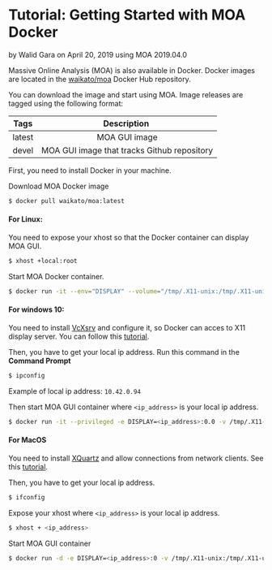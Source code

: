 # Tutorial: Getting Started with MOA Docker
by Walid Gara on April 20, 2019 using MOA 2019.04.0



Massive Online Analysis (MOA) is also available in Docker. Docker images are located in the [waikato/moa](https://hub.docker.com/r/waikato/moa) Docker Hub repository.

You can download the image and start using MOA. Image releases are tagged using the following format:

|Tags| Description |
|:---:|:---:|
|latest	| MOA GUI image|
|devel|MOA GUI image that tracks Github repository |

First, you need to install Docker in your machine.



Download MOA Docker image

```bash
$ docker pull waikato/moa:latest
```


#### For Linux:

You need to expose your xhost so that the Docker container can display MOA GUI.
```bash
$ xhost +local:root
```
Start MOA Docker container.

```bash
$ docker run -it --env="DISPLAY" --volume="/tmp/.X11-unix:/tmp/.X11-unix:rw" waikato/moa:latest
```



#### For windows 10:

You need to install [VcXsrv](https://sourceforge.net/projects/vcxsrv/) and configure it, so Docker can acces to X11 display server. You can follow this [tutorial](https://dev.to/darksmile92/run-gui-app-in-linux-docker-container-on-windows-host-4kde).

Then, you have to get your local ip address. Run this command in the **Command Prompt**

```bash
$ ipconfig
```
Example of local ip address: `10.42.0.94`


Then start MOA GUI container where `<ip_address>` is your local ip address.

```bash
$ docker run -it --privileged -e DISPLAY=<ip_address>:0.0 -v /tmp/.X11-unix:/tmp/.X11-unix waikato/moa:latest
```



#### For MacOS

You need to install [XQuartz](https://www.xquartz.org/) and allow connections from network clients. See this [tutorial](https://sourabhbajaj.com/blog/2017/02/07/gui-applications-docker-mac/#install-xquartz).

Then, you have to get your local ip address.
```bash
$ ifconfig
```

Expose your xhost where `<ip_address>` is your local ip address.

```bash
$ xhost + <ip_address>
```

Start MOA GUI container

```bash
$ docker run -d -e DISPLAY=<ip_address>:0 -v /tmp/.X11-unix:/tmp/.X11-unix waikato/moa:latest
```
